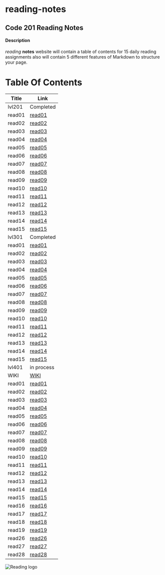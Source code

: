 # reading-notes

## Code 201 Reading Notes

#### Description
 *reading* **notes** website will contain a table of contents for 15 daily reading assignments also will contain  5 different features of Markdown to structure your page.

 # Table Of Contents

 Title | Link
 ----- | ------
 lvl201 | Completed
 read01 | [read01](https://ahmed199764.github.io/reading-notes/class-01)
 read02 | [read02](https://ahmed199764.github.io/reading-notes/class-02)
 read03 | [read03](https://ahmed199764.github.io/reading-notes/class-03)
 read04 | [read04](https://ahmed199764.github.io/reading-notes/class-04)
 read05 | [read05](https://ahmed199764.github.io/reading-notes/class-05)
 read06 | [read06](https://ahmed199764.github.io/reading-notes/class-06)
 read07 | [read07](https://ahmed199764.github.io/reading-notes/class-07)
 read08 | [read08](https://ahmed199764.github.io/reading-notes/class-08)
 read09 | [read09](https://ahmed199764.github.io/reading-notes/class-09)
 read10 | [read10](https://ahmed199764.github.io/reading-notes/class-10)
 read11 | [read11](https://ahmed199764.github.io/reading-notes/class-11)
 read12 | [read12](https://ahmed199764.github.io/reading-notes/class-12)
 read13 | [read13](https://ahmed199764.github.io/reading-notes/class-13)
 read14 | [read14](https://ahmed199764.github.io/reading-notes/class-14)
 read15 | [read15](https://ahmed199764.github.io/reading-notes/class-15)
 lvl301 | Completed
 read01 | [read01](https://ahmed199764.github.io/reading-notes/301-class-01)
 read02 | [read02](https://ahmed199764.github.io/reading-notes/301-class-02)
 read03 | [read03](https://ahmed199764.github.io/reading-notes/301-class-03)
 read04 | [read04](https://ahmed199764.github.io/reading-notes/301-class-04)
 read05 | [read05](https://ahmed199764.github.io/reading-notes/301-class-05)
 read06 | [read06](https://ahmed199764.github.io/reading-notes/301-class-06)
 read07 | [read07](https://ahmed199764.github.io/reading-notes/301-class-07)
 read08 | [read08](https://ahmed199764.github.io/reading-notes/301-class-08)
 read09 | [read09](https://ahmed199764.github.io/reading-notes/301-class-09)
 read10 | [read10](https://ahmed199764.github.io/reading-notes/301-class-10)
 read11 | [read11](https://ahmed199764.github.io/reading-notes/301-class-11)
 read12 | [read12](https://ahmed199764.github.io/reading-notes/301-class-12)
 read13 | [read13](https://ahmed199764.github.io/reading-notes/301-class-13)
 read14 | [read14](https://ahmed199764.github.io/reading-notes/301-class-14)
 read15 | [read15](https://ahmed199764.github.io/reading-notes/301-class-15)
 lvl401 | in process
 WIKI   | [WIKI](https://ahmed199764.github.io/reading-notes/WIKI)
 read01 | [read01](https://ahmed199764.github.io/reading-notes/401-class-01)
 read02 | [read02](https://ahmed199764.github.io/reading-notes/401-class-02)
 read03 | [read03](https://ahmed199764.github.io/reading-notes/401-class-03)
 read04 | [read04](https://ahmed199764.github.io/reading-notes/401-class-04)
 read05 | [read05](https://ahmed199764.github.io/reading-notes/401-class-05)
 read06 | [read06](https://ahmed199764.github.io/reading-notes/401-class-06)
 read07 | [read07](https://ahmed199764.github.io/reading-notes/401-class-07)
 read08 | [read08](https://ahmed199764.github.io/reading-notes/401-class-08)
 read09 | [read09](https://ahmed199764.github.io/reading-notes/401-class-09)
 read10 | [read10](https://ahmed199764.github.io/reading-notes/401-class-10)
 read11 | [read11](https://ahmed199764.github.io/reading-notes/401-class-11)
 read12 | [read12](https://ahmed199764.github.io/reading-notes/401-class-12)
 read13 | [read13](https://ahmed199764.github.io/reading-notes/401-class-13)
 read14 | [read14](https://ahmed199764.github.io/reading-notes/401-class-14)
 read15 | [read15](https://ahmed199764.github.io/reading-notes/401-class-15)
 read16 | [read16](https://ahmed199764.github.io/reading-notes/401-class-16)
 read17 | [read17](https://ahmed199764.github.io/reading-notes/401-class-17)
 read18 | [read18](https://ahmed199764.github.io/reading-notes/401-class-18)
 read19 | [read19](https://ahmed199764.github.io/reading-notes/401-class-19)
 read26 | [read26](https://ahmed199764.github.io/reading-notes/401-class-26)
 read27 | [read27](https://ahmed199764.github.io/reading-notes/401-class-27)
 read28 | [read28](https://ahmed199764.github.io/reading-notes/401-class-28)

 
![Reading logo](https://media.istockphoto.com/vectors/book-reading-logo-and-symbols-template-icons-app-vector-id1059719536)
